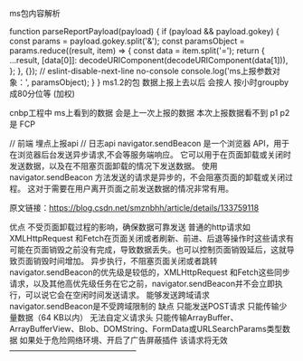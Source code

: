 ms包内容解析

function parseReportPayload(payload) {
  if (payload && payload.gokey) {
    const params = payload.gokey.split('&');
    const paramsObject = params.reduce((result, item) => {
      const data = item.split('=');
      return {
        ...result,
        [data[0]]: decodeURIComponent(decodeURIComponent(data[1])),
      };
    }, {});
    // eslint-disable-next-line no-console
    console.log('ms上报参数对象：', paramsObject);
  }
}
ms1.2的包
数据上报上去以后 会按人 按小时groupby 成80分位等 (加权)

cnbp工程中 ms上看到的数据 会是上一次上报的数据 本次上报数据看不到
p1 p2 是 FCP


// 前端 埋点上报api
// 日志api
navigator.sendBeacon 是一个浏览器 API，用于在浏览器后台发送异步请求,不会等服务端响应。
它可以用于在页面卸载或关闭时发送数据，以及在不阻塞页面卸载的情况下发送数据。
使用 navigator.sendBeacon 方法发送的请求是异步的，不会阻塞页面的卸载或关闭过程。
这对于需要在用户离开页面之前发送数据的情况非常有用。
                        
原文链接：https://blog.csdn.net/smznbhh/article/details/133759118

优点
不受页面卸载过程的影响，确保数据可靠发送
普通的http请求如XMLHttpRequest 和Fetch在页面关闭或者刷新、前进、后退等操作时这些请求有可能在页面销毁之前没有完成，导致数据丢失。也可以控制页面销毁延后，这就导致页面销毁时间增加。
异步执行，不阻塞页面关闭或者跳转
navigator.sendBeacon的优先级是较低的，XMLHttpRequest 和Fetch这些同步请求，以及其他高优先级任务在它之前，navigator.sendBeacon并不会立即执行，可以说它会在空闲时间发送请求。
能够发送跨域请求
navigator.sendBeacon是不受跨域限制的
缺点
只能发送POST请求
只能传输少量数据（64 KB以内）
无法自定义请求头
只能传输ArrayBuffer、ArrayBufferView、Blob、DOMString、FormData或URLSearchParams类型数据
如果处于危险网络环境、开启了广告屏蔽插件 该请求将无效
————————————————
